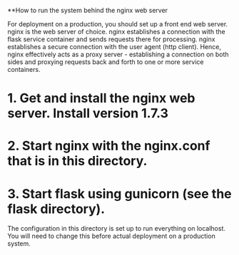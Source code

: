 **How to run the system behind the nginx web server

For deployment on a production, you should set up a front end web
server. nginx is the web server of choice.  nginx establishes a
connection with the flask service container and sends requests there
for processing.  nginx establishes a secure connection with the user
agent (http client). Hence, nginx effectively acts as a proxy server -
establishing a connection on both sides and proxying requests back and
forth to one or more service containers.

# 1. Get and install the nginx web server. Install version 1.7.3
# 2. Start nginx with the nginx.conf that is in this directory.
# 3. Start flask using gunicorn (see the flask directory).

The configuration in this directory is set up to run everything on localhost. 
You will need to change this before actual deployment on a production system.

